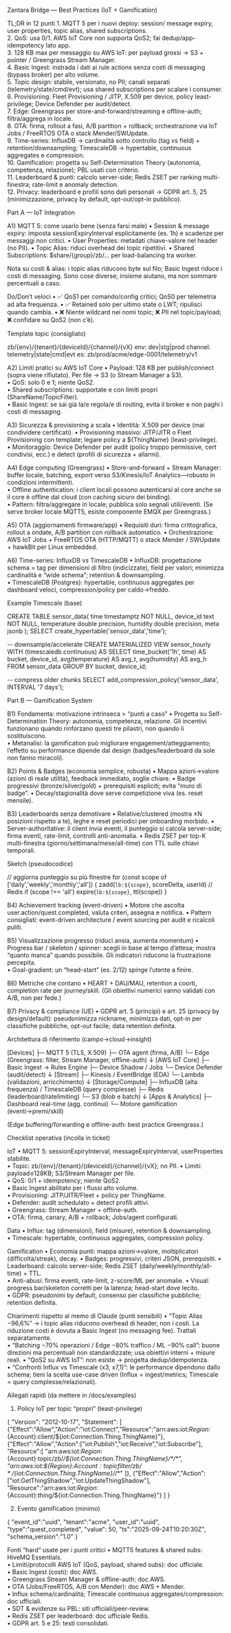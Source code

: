 Zantara Bridge — Best Practices (IoT + Gamification)

TL;DR in 12 punti
	1.	MQTT 5 per i nuovi deploy: session/ message expiry, user properties, topic alias, shared subscriptions.  
	2.	QoS: usa 0/1. AWS IoT Core non supporta QoS2; fai dedup/app-idempotency lato app.  
	3.	128 KB max per messaggio su AWS IoT: per payload grossi → S3 + pointer / Greengrass Stream Manager.  
	4.	Basic Ingest: instrada i dati ai rule actions senza costi di messaging (bypass broker) per alto volume.  
	5.	Topic design: stabile, versionato, no PII; canali separati (telemetry/state/cmd/evt); usa shared subscriptions per scalare i consumer.  
	6.	Provisioning: Fleet Provisioning / JITP, X.509 per device, policy least-privilege; Device Defender per audit/detect.  
	7.	Edge: Greengrass per store-and-forward/streaming e offline-auth; filtra/aggrega in locale.  
	8.	OTA: firma, rollout a fasi, A/B partition + rollback; orchestrazione via IoT Jobs / FreeRTOS OTA o stack Mender/SWUpdate.  
	9.	Time-series: InfluxDB → cardinalità sotto controllo (tag vs field) + retention/downsampling; TimescaleDB → hypertable, continuous aggregates e compression.  
	10.	Gamification: progetta su Self-Determination Theory (autonomia, competenza, relazione); PBL usati con criterio.  
	11.	Leaderboard & punti: calcolo server-side; Redis ZSET per ranking multi-finestra; rate-limit e anomaly detection.  
	12.	Privacy: leaderboard e profili sono dati personali → GDPR art. 5, 25 (minimizzazione, privacy by default, opt-out/opt-in pubblico).  

Part A — IoT Integration

A1) MQTT 5: come usarlo bene (senza farsi male)
	•	Session & message expiry: imposta sessionExpiryInterval esplicitamente (es. 1h) e scadenze per messaggi non critici.
	•	User Properties: metadati chiave-valore nel header (no PII).
	•	Topic Alias: riduci overhead dei topic ripetitivi.
	•	Shared Subscriptions: $share/{group}/zb/... per load-balancing tra worker.  

Nota su costi & alias: i topic alias riducono byte sul filo; Basic Ingest riduce i costi di messaging. Sono cose diverse; insieme aiutano, ma non sommare percentuali a caso.  

Do/Don’t veloci
	•	✅ QoS1 per comando/config critici; QoS0 per telemetria ad alta frequenza.
	•	✅ Retained solo per ultimo state o LWT; ripulisci quando cambia.
	•	❌ Niente wildcard nei nomi topic; ❌ PII nel topic/payload; ❌ confidare su QoS2 (non c’è).  

Template topic (consigliato)

zb/{env}/{tenant}/{deviceId}/{channel}/{vX}
env: dev|stg|prod
channel: telemetry|state|cmd|evt
es: zb/prod/acme/edge-0001/telemetry/v1

A2) Limiti pratici su AWS IoT Core
	•	Payload: 128 KB per publish/connect (sopra viene rifiutato). Per file → S3 (o Stream Manager a S3).  
	•	QoS: solo 0 e 1; niente QoS2.  
	•	Shared subscriptions: supportate e con limiti propri (ShareName/TopicFilter).  
	•	Basic Ingest: se sai già la/e regola/e di routing, evita il broker e non paghi i costi di messaging.  

A3) Sicurezza & provisioning a scala
	•	Identità: X.509 per device (mai condividere certificati).
	•	Provisioning massivo: JITP/JITR o Fleet Provisioning con template; legare policy a ${ThingName} (least-privilege).  
	•	Monitoraggio: Device Defender per audit (policy troppo permissive, cert condivisi, ecc.) e detect (profili di sicurezza + allarmi).  

A4) Edge computing (Greengrass)
	•	Store-and-forward + Stream Manager: buffer locale, batching, export verso S3/Kinesis/IoT Analytics—robusto in condizioni intermittenti.  
	•	Offline authentication: i client locali possono autenticarsi al core anche se il core è offline dal cloud (con caching sicuro dei binding).  
	•	Pattern: filtra/aggregare in locale; pubblica solo segnali utili/eventi. (Se serve broker locale MQTT5, esiste componente EMQX per Greengrass.)  

A5) OTA (aggiornamenti firmware/app)
	•	Requisiti duri: firma crittografica, rollout a ondate, A/B partition con rollback automatico.
	•	Orchestrazione: AWS IoT Jobs + FreeRTOS OTA (HTTP/MQTT) o stack Mender / SWUpdate + hawkBit per Linux embedded.  

A6) Time-series: InfluxDB vs TimescaleDB
	•	InfluxDB: progettazione schema = tag per dimensioni di filtro (indicizzate), field per valori; minimizza cardinalità e “wide schema”; retention & downsampling.  
	•	TimescaleDB (Postgres): hypertable, continuous aggregates per dashboard veloci, compression/policy per caldo→freddo.  

Example Timescale (base)

CREATE TABLE sensor_data(
  time timestamptz NOT NULL,
  device_id text NOT NULL,
  temperature double precision,
  humidity double precision,
  meta jsonb
);
SELECT create_hypertable('sensor_data','time');

-- downsample/accelerate
CREATE MATERIALIZED VIEW sensor_hourly
WITH (timescaledb.continuous) AS
SELECT time_bucket('1h', time) AS bucket,
       device_id,
       avg(temperature) AS avg_t,
       avg(humidity)    AS avg_h
FROM sensor_data GROUP BY bucket, device_id;

-- compress older chunks
SELECT add_compression_policy('sensor_data', INTERVAL '7 days');


Part B — Gamification System

B1) Fondamenta: motivazione intrinseca > “punti a caso”
	•	Progetta su Self-Determination Theory: autonomia, competenza, relazione. Gli incentivi funzionano quando rinforzano questi tre pilastri, non quando li sostituiscono.  
	•	Metanalisi: la gamification può migliorare engagement/atteggiamento; l’effetto su performance dipende dal design (badges/leaderboard da sole non fanno miracoli).  

B2) Points & Badges (economia semplice, robusta)
	•	Mappa azioni→valore (azioni di reale utilità), feedback immediato, soglie chiare.
	•	Badge progressivi (bronze/silver/gold) + prerequisiti espliciti; evita “muro di badge”.
	•	Decay/stagionalità dove serve competizione viva (es. reset mensile).

B3) Leaderboards senza demotivare
	•	Relative/clustered (mostra ±N posizioni rispetto a te), leghe e reset periodici per onboarding morbido.
	•	Server-authoritative: il client invia eventi, il punteggio si calcola server-side; firma eventi, rate-limit, controlli anti-anomalia.
	•	Redis ZSET per top-K multi-finestra (giorno/settimana/mese/all-time) con TTL sulle chiavi temporali.  

Sketch (pseudocodice)

// aggiorna punteggio su più finestre
for (const scope of ['daily','weekly','monthly','all']) {
  zadd(`lb:${scope}`, scoreDelta, userId)   // Redis
  if (scope !== 'all') expire(`lb:${scope}`, ttl(scope))
}

B4) Achievement tracking (event-driven)
	•	Motore che ascolta user.action/quest.completed, valuta criteri, assegna e notifica.
	•	Pattern consigliati: event-driven architecture / event sourcing per audit e ricalcoli puliti.  

B5) Visualizzazione progresso (riduci ansia, aumenta momentum)
	•	Progress bar / skeleton / spinner: scegli in base al tempo d’attesa; mostra “quanto manca” quando possibile. Gli indicatori riducono la frustrazione percepita.  
	•	Goal-gradient: un “head-start” (es. 2/12) spinge l’utente a finire.  

B6) Metriche che contano
	•	HEART + DAU/MAU, retention a coorti, completion rate per journey/skill. (Gli obiettivi numerici vanno validati con A/B, non per fede.)

B7) Privacy & compliance (UE)
	•	GDPR art. 5 (principi) e art. 25 (privacy by design/default): pseudonimizza nickname, minimizza dati, opt-in per classifiche pubbliche, opt-out facile; data retention definita.  

Architettura di riferimento (campo→cloud→insight)

[Devices]
  ├─ MQTT 5 (TLS, X.509)
  ├─ OTA agent (firma, A/B)
  └─ Edge (Greengrass: filter, Stream Manager, offline-auth)
        ↓
[AWS IoT Core]
  ├─ Basic Ingest → Rules Engine
  ├─ Device Shadow / Jobs
  └─ Device Defender (audit/detect)
        ↓
[Stream]
  ├─ Kinesis / EventBridge (EDA)
  └─ Lambda (validazioni, arricchimento)
        ↓
[Storage/Compute]
  ├─ InfluxDB (alta frequenza) / TimescaleDB (query complesse)
  ├─ Redis (leaderboard/ratelimiting)
  └─ S3 (blob e batch)
        ↓
[Apps & Analytics]
  ├─ Dashboard real-time (agg. continui)
  └─ Motore gamification (eventi→premi/skill)

(Edge buffering/forwarding e offline-auth: best practice Greengrass.)  

Checklist operativa (incolla in ticket)

IoT
	•	MQTT 5: sessionExpiryInterval, messageExpiryInterval, userProperties stabilite.  
	•	Topic: zb/{env}/{tenant}/{deviceId}/{channel}/{vX}; no PII.
	•	Limiti: payload≤128KB; S3/Stream Manager per file.  
	•	QoS: 0/1 + idempotency; niente QoS2.  
	•	Basic Ingest abilitato per i flussi alto volume.  
	•	Provisioning: JITP/JITR/Fleet + policy per ThingName.  
	•	Defender: audit schedulato + detect profili attivi.  
	•	Greengrass: Stream Manager + offline-auth.  
	•	OTA: firma, canary, A/B + rollback; Jobs/agent configurati.  

Data
	•	Influx: tag (dimensioni), field (misure), retention & downsampling.  
	•	Timescale: hypertable, continuous aggregates, compression policy.  

Gamification
	•	Economia punti: mappa azioni→valore, moltiplicatori (difficoltà/streak), decay.
	•	Badges: progressivi, criteri JSON, prerequisiti.
	•	Leaderboard: calcolo server-side; Redis ZSET (daily/weekly/monthly/all-time) + TTL.  
	•	Anti-abusi: firma eventi, rate-limit, z-score/ML per anomalie.
	•	Visual: progress bar/skeleton corretti per la latenza; head-start dove lecito.  
	•	GDPR: pseudonimi by default, consenso per classifiche pubbliche; retention definita.  

Chiarimenti rispetto al memo di Claude (punti sensibili)
	•	“Topic Alias −96,6%” → i topic alias riducono overhead di header, non i costi. La riduzione costi è dovuta a Basic Ingest (no messaging fee). Trattali separatamente.  
	•	“Batching −70% operazioni / Edge −80% traffico / ML −90% call”: buone direzioni ma percentuali non standardizzate; usa obiettivi interni + misure reali.
	•	“QoS2 su AWS IoT”: non esiste → progetta dedup/idempotenza.  
	•	“Confronti Influx vs Timescale (x3, x7,1)”: le performance dipendono dallo schema; tieni la scelta use-case driven (Influx = ingest/metrics; Timescale = query complesse/relazionali).  

Allegati rapidi (da mettere in /docs/examples)

1) Policy IoT per topic “propri” (least-privilege)

{
  "Version": "2012-10-17",
  "Statement": [
    {"Effect":"Allow","Action":"iot:Connect","Resource":"arn:aws:iot:${Region}:${Account}:client/${iot:Connection.Thing.ThingName}"},
    {"Effect":"Allow","Action":["iot:Publish","iot:Receive","iot:Subscribe"],
     "Resource":[
       "arn:aws:iot:${Region}:${Account}:topic/zb/*/${iot:Connection.Thing.ThingName}/*/*",
       "arn:aws:iot:${Region}:${Account}:topicfilter/zb/*/${iot:Connection.Thing.ThingName}/*/*"
     ]},
    {"Effect":"Allow","Action":["iot:GetThingShadow","iot:UpdateThingShadow"],
     "Resource":"arn:aws:iot:${Region}:${Account}:thing/${iot:Connection.Thing.ThingName}"}
  ]
}

2) Evento gamification (minimo)

{
  "event_id":"uuid",
  "tenant":"acme",
  "user_id":"uuid",
  "type":"quest_completed",
  "value": 50,
  "ts":"2025-09-24T10:20:30Z",
  "schema_version":"1.0"
}

Fonti “hard” usate per i punti critici
	•	MQTT5 features & shared subs: HiveMQ Essentials.  
	•	Limiti/protocolli AWS IoT (QoS, payload, shared subs): doc ufficiale.  
	•	Basic Ingest (costi): doc AWS.  
	•	Greengrass Stream Manager & offline-auth: doc AWS.  
	•	OTA (Jobs/FreeRTOS, A/B con Mender): doc AWS + Mender.  
	•	Influx schema/cardinalità; Timescale continuous aggregates/compression: doc ufficiali.  
	•	SDT & evidenze su PBL: siti ufficiali/peer-review.  
	•	Redis ZSET per leaderboard: doc ufficiale Redis.  
	•	GDPR art. 5 e 25: testi consolidati.  
